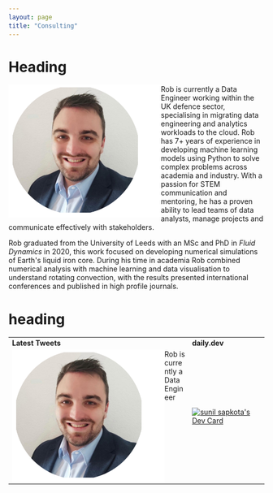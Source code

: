 ```yaml
---
layout: page
title: "Consulting"
---
```


# Heading
<img src="./images/RL-photo.png" align="left" width="300px"/>

Rob is currently a Data Engineer working within the UK defence sector, specialising in migrating data engineering and analytics workloads to the cloud. Rob has 7+ years of experience in developing machine learning models using Python to solve complex problems across academia and industry. With a passion for STEM communication and mentoring, he has a proven ability to lead teams of data analysts, manage projects and communicate effectively with stakeholders.

Rob graduated from the University of Leeds with an MSc and PhD in _Fluid Dynamics_ in 2020, this work focused on developing numerical simulations of Earth's liquid iron core. During his time in academia Rob combined numerical analysis with machine learning and data visualisation to understand rotating convection, with the results presented international conferences and published in high profile journals.

# heading

<div align="center">
    <table >
     <tr>
        <td><b>Latest Tweets</b></td>
        <td><b>daily.dev</b></td>
     </tr>
     <tr>
       <td> <img src="./images/RL-photo.png" align="left" width="300px"/>
Rob is currently a Data Engineer </td>
        <td> <a href="https://app.daily.dev/sunil-9"><img src="https://api.daily.dev/devcards/426421ecec8c4819927d5698b72edced.png?r=5tr" width="400" alt="sunil sapkota's Dev Card"/></a></td>
     </tr>
    </table>
    </div>
